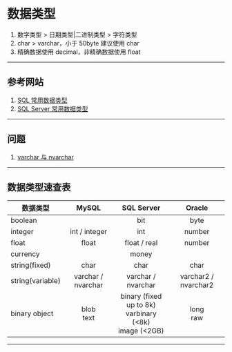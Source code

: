# 数据类型
1. 数字类型 > 日期类型|二进制类型 > 字符类型
2. char > varchar，小于 50byte 建议使用 char
3. 精确数据使用 decimal，非精确数据使用 float
---
## 参考网站
1. [SQL 常用数据类型](https://blog.csdn.net/lz199719/article/details/79803161)
2. [SQL Server 常用数据类型](https://www.cnblogs.com/mcgrady/p/3840812.html)
---
## 问题
1. [varchar 与 nvarchar](https://www.cnblogs.com/Jashinck/p/8384388.html)
---
## 数据类型速查表
|数据类型|MySQL|SQL Server|Oracle|
|-------|:---:|:--------:|:----:|
|boolean||bit|byte|
|integer|int / integer|int|number|
|float|float|float / real|number|
|currency||money||
|string(fixed)|char|char|char|
|string(variable)|varchar / nvarchar|varchar / nvarchar|varchar2 / nvarchar2|
|binary object|blob <br> text|binary (fixed up to 8k) <br> varbinary (<8k) <br> image (<2GB)|long <br> raw|
---